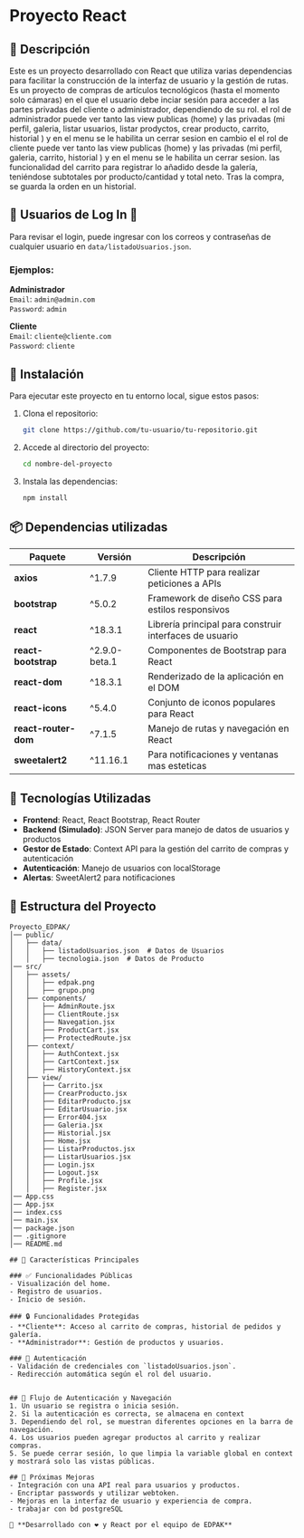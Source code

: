 # Proyecto React

## 📌 Descripción
Este es un proyecto desarrollado con React que utiliza varias dependencias para facilitar la construcción de la interfaz de usuario y la gestión de rutas.
Es un proyecto de compras de artículos tecnológicos (hasta el momento solo cámaras) en el que el usuario debe inciar sesión para acceder a las partes privadas del cliente o administrador, dependiendo de su rol.
 el rol de administrador puede ver tanto las view publicas (home) y las privadas (mi perfil, galeria, listar usuarios, listar prodyctos, crear producto, carrito, historial )  y en el menu se le habilita un cerrar sesion en cambio el el rol de cliente puede ver tanto las view publicas (home) y las privadas (mi perfil, galeria, carrito, historial )  y en el menu se le habilita un cerrar sesion.
las funcionalidad del carrito para registrar lo añadido desde la galería, teniéndose subtotales por producto/cantidad y total neto. Tras la compra, se guarda la orden en un historial. 

## 🚀 Usuarios de Log In 🚀 

Para revisar el login, puede ingresar con los correos y contraseñas de cualquier usuario en `data/listadoUsuarios.json`.

### **Ejemplos:**

**Administrador**  
`Email`: `admin@admin.com`  
`Password`: `admin`  

**Cliente**  
`Email`: `cliente@cliente.com`  
`Password`: `cliente`  

## 🚀 Instalación
Para ejecutar este proyecto en tu entorno local, sigue estos pasos:

1. Clona el repositorio:
   ```bash
   git clone https://github.com/tu-usuario/tu-repositorio.git
   ```
2. Accede al directorio del proyecto:
   ```bash
   cd nombre-del-proyecto
   ```
3. Instala las dependencias:
   ```bash
   npm install
   ```

## 📦 Dependencias utilizadas

| Paquete               | Versión      | Descripción |
|----------------------|------------|-------------|
| **axios**            | ^1.7.9      | Cliente HTTP para realizar peticiones a APIs |
| **bootstrap**        | ^5.0.2      | Framework de diseño CSS para estilos responsivos |
| **react**            | ^18.3.1     | Librería principal para construir interfaces de usuario |
| **react-bootstrap**  | ^2.9.0-beta.1 | Componentes de Bootstrap para React |
| **react-dom**        | ^18.3.1     | Renderizado de la aplicación en el DOM |
| **react-icons**      | ^5.4.0      | Conjunto de iconos populares para React |
| **react-router-dom** | ^7.1.5      | Manejo de rutas y navegación en React |
| **sweetalert2**    | ^11.16.1    | Para notificaciones y ventanas mas esteticas |

## 🚀 Tecnologías Utilizadas
- **Frontend**: React, React Bootstrap, React Router
- **Backend (Simulado)**: JSON Server para manejo de datos de usuarios y productos
- **Gestor de Estado**: Context API para la gestión del carrito de compras y autenticación
- **Autenticación**: Manejo de usuarios con localStorage
- **Alertas**: SweetAlert2 para notificaciones

## 📂 Estructura del Proyecto
```
Proyecto_EDPAK/
│── public/
│   ├── data/
│   │   ├── listadoUsuarios.json  # Datos de Usuarios
│   │   ├── tecnologia.json  # Datos de Producto
│── src/
│   ├── assets/
│   │   ├── edpak.png
│   │   ├── grupo.png
│   ├── components/
│   │   ├── AdminRoute.jsx
│   │   ├── ClientRoute.jsx
│   │   ├── Navegation.jsx
│   │   ├── ProductCart.jsx
│   │   ├── ProtectedRoute.jsx
│   ├── context/
│   │   ├── AuthContext.jsx
│   │   ├── CartContext.jsx
│   │   ├── HistoryContext.jsx
│   ├── view/
│   │   ├── Carrito.jsx
│   │   ├── CrearProducto.jsx
│   │   ├── EditarProducto.jsx
│   │   ├── EditarUsuario.jsx
│   │   ├── Error404.jsx
│   │   ├── Galeria.jsx
│   │   ├── Historial.jsx
│   │   ├── Home.jsx
│   │   ├── ListarProductos.jsx
│   │   ├── ListarUsuarios.jsx
│   │   ├── Login.jsx
│   │   ├── Logout.jsx
│   │   ├── Profile.jsx
│   │   ├── Register.jsx
│── App.css
│── App.jsx
│── index.css
│── main.jsx
│── package.json
│── .gitignore
│── README.md

## 🎯 Características Principales

### ✅ Funcionalidades Públicas
- Visualización del home.
- Registro de usuarios.
- Inicio de sesión.

### 🔒 Funcionalidades Protegidas
- **Cliente**: Acceso al carrito de compras, historial de pedidos y galería.
- **Administrador**: Gestión de productos y usuarios.

### 🔑 Autenticación
- Validación de credenciales con `listadoUsuarios.json`.
- Redirección automática según el rol del usuario.


## 🔄 Flujo de Autenticación y Navegación
1. Un usuario se registra o inicia sesión.
2. Si la autenticación es correcta, se almacena en context
3. Dependiendo del rol, se muestran diferentes opciones en la barra de navegación.
4. Los usuarios pueden agregar productos al carrito y realizar compras.
5. Se puede cerrar sesión, lo que limpia la variable global en context y mostrará solo las vistas públicas.

## 📝 Próximas Mejoras
- Integración con una API real para usuarios y productos.
- Encriptar passwords y utilizar webtoken.
- Mejoras en la interfaz de usuario y experiencia de compra.
- trabajar con bd postgreSQL

📌 **Desarrollado con ❤️ y React por el equipo de EDPAK**

